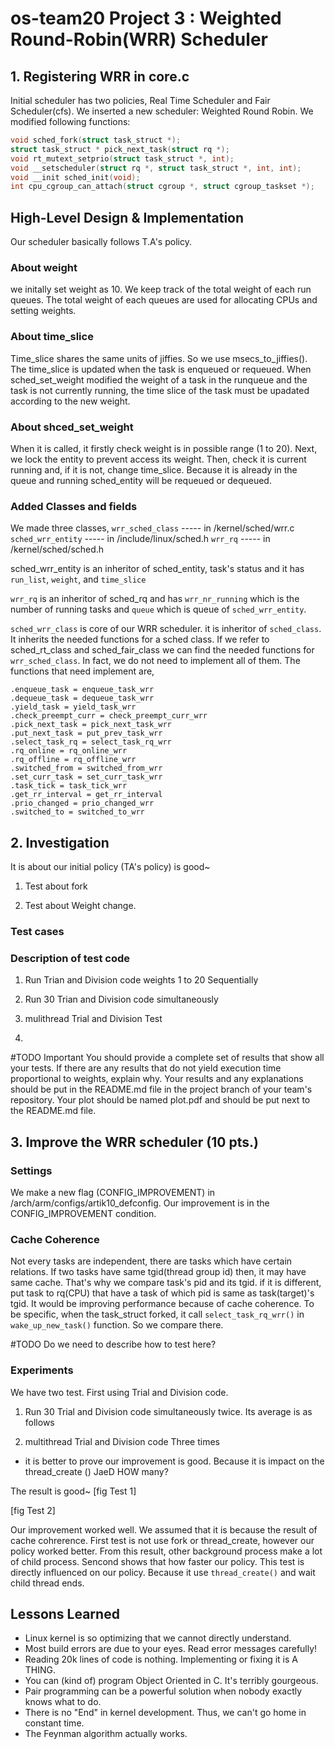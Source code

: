 # os-team20 Project 3 : Weighted Round-Robin(WRR) Scheduler

## 1. Registering WRR in core.c
Initial scheduler has two policies, Real Time Scheduler and Fair Scheduler(cfs). We inserted a new scheduler: Weighted Round Robin.
We modified following functions:
```c
void sched_fork(struct task_struct *);
struct task_struct * pick_next_task(struct rq *);
void rt_mutext_setprio(struct task_struct *, int);
void __setscheduler(struct rq *, struct task_struct *, int, int);
void __init sched_init(void);
int cpu_cgroup_can_attach(struct cgroup *, struct cgroup_taskset *);
```

## High-Level Design & Implementation
Our scheduler basically follows T.A's policy.

### About weight
we initally set weight as 10.
We keep track of the total weight of each run queues.
The total weight of each queues are used for allocating CPUs and setting weights.


### About time_slice
Time_slice shares the same units of jiffies. So we use msecs_to_jiffies().
The time_slice is updated when the task is enqueued or requeued. 
When sched_set_weight modified the weight of a task in the runqueue and the task is not currently running, the time slice of the task must be upadated according to the new weight. 


### About shced_set_weight
When it is called, it firstly check weight is in possible range (1 to 20).
Next, we lock the entity to prevent access its weight.
Then, check it is current running and, if it is not, change time_slice. Because it is already in the queue and running sched_entity will be requeued or dequeued.

### Added Classes and fields
We made three classes,
`wrr_sched_class`   ----- in /kernel/sched/wrr.c
`sched_wrr_entity`  ----- in /include/linux/sched.h
`wrr_rq`            ----- in /kernel/sched/sched.h

sched_wrr_entity is an inheritor of sched_entity, task's status and it has `run_list`, `weight`, and `time_slice`

`wrr_rq` is an inheritor of sched_rq and has `wrr_nr_running` which is the number of running tasks and `queue` which is queue of `sched_wrr_entity`.

`sched_wrr_class` is core of our WRR scheduler. it is inheritor of `sched_class`. It inherits the needed functions for a sched class.
If we refer to sched_rt_class and sched_fair_class we can find the needed functions for `wrr_sched_class`. In fact, we do not need to implement all of them. The functions that need implement are,

    .enqueue_task = enqueue_task_wrr
    .dequeue_task = dequeue_task_wrr
    .yield_task = yield_task_wrr
    .check_preempt_curr = check_preempt_curr_wrr
    .pick_next_task = pick_next_task_wrr
    .put_next_task = put_prev_task_wrr
    .select_task_rq = select_task_rq_wrr
    .rq_online = rq_online_wrr
    .rq_offline = rq_offline_wrr
    .switched_from = switched_from_wrr
    .set_curr_task = set_curr_task_wrr
    .task_tick = task_tick_wrr
    .get_rr_interval = get_rr_interval
    .prio_changed = prio_changed_wrr
    .switched_to = switched_to_wrr


## 2. Investigation
It is about our initial policy (TA's policy) is good~

1. Test about fork

2. Test about Weight change.
### Test cases
### Description of test code
1. Run Trian and Division code weights 1 to 20 Sequentially
2. Run 30 Trian and Division code simultaneously
3. mulithread Trial and Division Test


1.
#TODO Important
You should provide a complete set of results that show all your tests. If there are any results that do not yield execution time proportional to weights, explain why. Your results and any explanations should be put in the README.md file in the project branch of your team's repository. Your plot should be named plot.pdf and should be put next to the README.md file.


## 3. Improve the WRR scheduler (10 pts.)
### Settings
 We make a new flag (CONFIG_IMPROVEMENT) in /arch/arm/configs/artik10_defconfig. Our improvement is in the CONFIG_IMPROVEMENT condition. 

### Cache Coherence
  Not every tasks are independent, there are tasks which have certain relations. If two tasks have same tgid(thread group id) then, it may have same cache. That's why we compare task's pid and its tgid. if it is different, put task to rq(CPU) that have a task of which pid is same as task(target)'s tgid. It would be improving performance because of cache coherence. To be specific, when the task_struct forked, it call `select_task_rq_wrr()` in `wake_up_new_task()` function. So we compare there.

#TODO Do we need to describe how to test here?
  
### Experiments
 We have two test. First using Trial and Division code.
 1. Run 30 Trial and Division code simultaneously twice. Its average is as follows
 
 2. multithread Trial and Division code Three times
 - it is better to prove our improvement is good. Because it is impact on the thread_create ()
 JaeD HOW many?

 The result is good~
 [fig Test 1]
 
 [fig Test 2]
 
Our improvement worked well. We assumed that it is because the result of cache cohrerence.
First test is not use fork or thread_create, however our policy worked better. From this result, other background process make a lot of child process. 
Sencond shows that how faster our policy. This test is directly influenced on our policy. Because it use `thread_create()` and wait child thread ends.




## Lessons Learned
* Linux kernel is so optimizing that we cannot directly understand.
* Most build errors are due to your eyes. Read error messages carefully!
* Reading 20k lines of code is nothing. Implementing or fixing it is A THING.
* You can (kind of) program Object Oriented in C. It's terribly gourgeous.
* Pair programming can be a powerful solution when nobody exactly knows what to do.
* There is no "End" in kernel development. Thus, we can't go home in constant time.
* The Feynman algorithm actually works.
